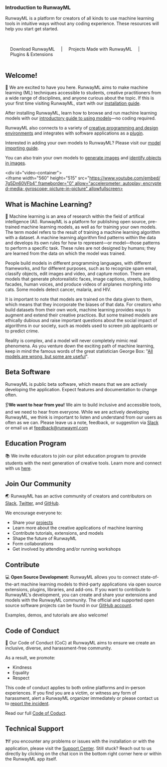 <h3 class="Main__Title">Introduction to RunwayML</h3>

<p class="Main__Description">RunwayML is a platform for creators of all kinds to use machine learning tools in intuitive ways without any coding experience. These resources will help you start get started.</p>

<br>
<br>
<div class="Main__Buttons">
    <a class="Main__Button" href='https://runwayml.com/download' target="_blank">Download RunwayML</a>
    |
    <a class="Main__Button" href='https://runwayml.com/madewith' target="_blank">Projects Made with RunwayML</a>
    |
    <a class="Main__Button"  href='https://runwayml.com/integrations'>Plugins & Extensions</a>
</div>
<br>
<br>

## Welcome!
👋 We are excited to have you here. RunwayML aims to make machine learning (ML) techniques accessible to students, creative practitioners from a wide range of disciplines, and anyone curious about the topic. If this is your first time visiting RunwayML, start with our [installation guide](getting-started/installation). 

After installing RunwayML, learn how to browse and run machine learning models with our [introductory guide to using models](how-to/use-models)—no coding required. 

RunwayML also connects to a variety of [creative programming and design environments](networking/examples) and integrates with software applications as a [plugin](https://runwayml.com/integrations).

Interested in adding your own models to RunwayML? Please visit our [model importing guide](how-to/import-models).

You can also train your own models to [generate images](create/train-image-generation) and [identify objects in images](create/train-object-detection).

<div id="video-container">
<iframe width="560" height="515" src="https://www.youtube.com/embed/7g5Dn60VFb4" frameborder="0" allow="accelerometer; autoplay; encrypted-media; gyroscope; picture-in-picture" allowfullscreen></iframe>
</div>

## What is Machine Learning?
🤖 Machine learning is an area of research within the field of artifical intelligence (AI). RunwayML is a platform for publishing open source, pre-trained machine learning models, as well as for training your own models. The term model refers to the result of training a machine learning algorithm with a dataset. A machine learning algorithm find patterns within the data and develops its own rules for how to represent—or model—those patterns to perform a specific task. These rules are not designed by humans; they are learned from the data on which the model was trained.

People build models in different programming languages, with different frameworks, and for different purposes, such as to recognize spam email, classify objects, edit images and video, and capture motion. There are models that generate photorealistic faces, image captions, streets, building facades, human voices, and produce videos of airplanes morphing into cats. Some models detect cancer, malaria, and HIV.

It is important to note that models are trained on the data given to them, which means that they incorporate the biases of that data. For creators who build datasets from their own work, machine learning provides ways to augment and extend their creative practices. But some trained models are ethically dubious and raise important questions about the social impact of algorithms in our society, such as models used to screen job applicants or to predict crime. 

Reality is complex, and a model will never completely mimic real phenomena. As you venture down the exciting path of machine learning, keep in mind the famous words of the great statistician George Box: "[All models are wrong, but some are useful](https://en.wikipedia.org/wiki/All_models_are_wrong)".

## Beta Software
RunwayML is public beta software, which means that we are actively developing the application. Expect features and documentation to change often. 

👂**We want to hear from you!** We aim to build inclusive and accessible tools, and we need to hear from everyone. While we are actively developing RunwayML, we think is important to listen and understand from our users as often as we can. Please leave us a note, feedback, or suggestion via [Slack](https://runwayml.com/joinslack) or email us at [feedback@runwayml.com](mailto:feedback@runwayml.com) 

## Education Program
📚 We invite educators to join our pilot education program to provide students with the next generation of creative tools. Learn more and connect with us [here](https://runwayml.com/educators).

## Join Our Community
🌏 RunwayML has an active community of creators and contributors on [Slack](https://runwayml.com/joinslack), [Twitter](https://twitter.com/runwayml), and [GitHub](https://github.com/runwayml).

We encourage everyone to:

* Share your [projects](https://runwayml.com/madewith/)
* Learn more about the creative applications of machine learning
* Contribute tutorials, extensions, and models
* Shape the future of RunwayML
* Form collaborations
* Get involved by attending and/or running workshops

## Contribute
💻 **Open Source Development**: RunwayML allows you to connect state-of-the-art machine learning models to third-party applications via open source extensions, plugins, libraries, and add-ons. If you want to contribute to RunwayML's development, you can create and share your extensions and models with the RunwayML community. The official and supported open source software projects can be found in our [GitHub account](https://github.com/runwayml).

Examples, demos, and tutorials are also welcome!

## Code of Conduct
🌈 Our Code of Conduct (CoC) at RunwayML aims to ensure we create an inclusive, diverse, and harassment-free community. 

As a result, we promote:

* Kindness
* Equality
* Respect

This code of conduct applies to both online platforms and in-person experiences. If you find you are a victim, or witness any form of harassment, alert a RunwayML organizer immediately or please contact us to [report the incident](https://docs.google.com/forms/d/e/1FAIpQLSeFaYn-dBkCJ9hRcrCktw1XfqgE8Gf5fu6XnK9FUBIV36iBnQ/viewform).

Read our full [Code of Coduct](https://runwayml.com/coc).

## Technical Support
❓If you encounter any problems or issues with the installation or with the application, please visit the [Support Center](https://support.runwayml.com/). Still stuck? Reach out to us directly by clicking on the chat icon in the bottom right corner here or within the RunwayML app itself. 
